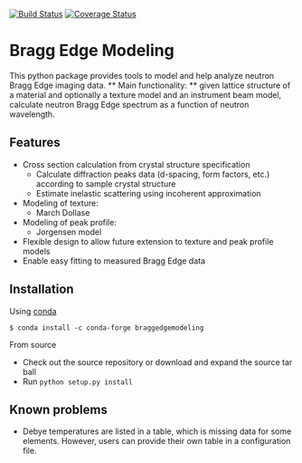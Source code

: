 [![Build Status](https://travis-ci.org/ornlneutronimaging/braggedgemodeling.svg?branch=master)](https://travis-ci.org/ornlneutronimaging/braggedgemodeling)
[![Coverage Status](https://coveralls.io/repos/github/ornlneutronimaging/braggedgemodeling/badge.svg?branch=master)](https://coveralls.io/github/ornlneutronimaging/braggedgemodeling?branch=master)
# Bragg Edge Modeling

This python package provides tools to model and help analyze neutron Bragg Edge imaging data.
** Main functionality: ** given lattice structure of a material and optionally a texture model and
an instrument beam model,
calculate neutron Bragg Edge spectrum as a function of neutron wavelength.

## Features
* Cross section calculation from crystal structure specification
  - Calculate diffraction peaks data (d-spacing, form factors, etc.) according to sample crystal structure
  - Estimate inelastic scattering using incoherent approximation
* Modeling of texture:
  - March Dollase
* Modeling of peak profile:
  - Jorgensen model
* Flexible design to allow future extension to texture and peak profile models
* Enable easy fitting to measured Bragg Edge data

## Installation

Using [conda](https://conda.io/)

`$ conda install -c conda-forge braggedgemodeling`

From source

* Check out the source repository or download and expand the source tar ball
* Run `python setup.py install`

## Known problems
* Debye temperatures are listed in a table, which is missing data for some elements.
  However, users can provide their own table in a configuration file.

